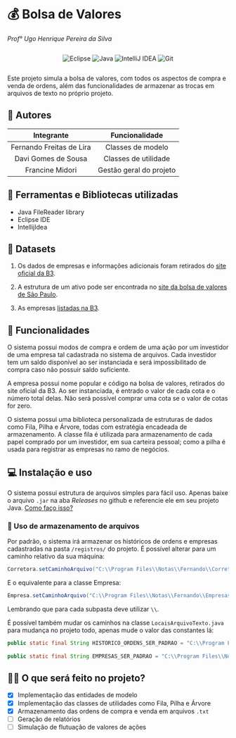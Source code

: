 # 💰 Bolsa de Valores
_Prof° Ugo Henrique Pereira da Silva_

<div style="display: flex; justify-content: center; align-items: center;">

![Eclipse](https://img.shields.io/badge/Eclipse-FE7A16.svg?style=for-the-badge&logo=Eclipse&logoColor=white)
![Java](https://img.shields.io/badge/java-%23ED8B00.svg?style=for-the-badge&logo=openjdk&logoColor=white)
![IntelliJ IDEA](https://img.shields.io/badge/IntelliJIDEA-000000.svg?style=for-the-badge&logo=intellij-idea&logoColor=white)
![Git](https://img.shields.io/badge/git-%23F05033.svg?style=for-the-badge&logo=git&logoColor=white)

</div>

Este projeto simula a bolsa de valores, com todos os aspectos de compra e venda de ordens, além das funcionalidades de armazenar as trocas em arquivos de texto no próprio projeto.

## 🧍 Autores

| Integrante               | Funcionalidade          |
|:------------------------:|:-----------------------:|
| Fernando Freitas de Lira | Classes de modelo       |
| Davi Gomes de Sousa      | Classes de utilidade    |
| Francine Midori          | Gestão geral do projeto |

## 📖 Ferramentas e Bibliotecas utilizadas

* Java FileReader library
* Eclipse IDE
* IntellijIdea

## 🚀 Datasets

1. Os dados de empresas e informações adicionais foram retirados do [site oficial da B3](https://www.b3.com.br/pt_br/market-data-e-indices/servicos-de-dados/market-data/consultas/boletim-diario/dados-publicos-de-produtos-listados-e-de-balcao/).

1. A estrutura de um ativo pode ser encontrada no [site da bolsa de valores de São Paulo](https://www.b3.com.br/pt_br/produtos-e-servicos/negociacao/renda-variavel/acoes.htm).

1. As empresas [listadas na B3](https://www.b3.com.br/pt_br/produtos-e-servicos/negociacao/renda-variavel/empresas-listadas.htm).

## 🧰 Funcionalidades

O sistema possui modos de compra e ordem de uma ação por um investidor de uma empresa tal cadastrada no sistema de arquivos. Cada investidor tem um saldo disponível ao ser instanciada e será impossibilitado de compra caso não possuir saldo suficiente.

A empresa possui nome popular e código na bolsa de valores, retirados do site oficial da B3. Ao ser instanciada, é entrado o valor de cada cota e o número total delas. Não será possível comprar uma cota se o valor de cotas for zero.

O sistema possui uma biblioteca personalizada de estruturas de dados como Fila, Pilha e Árvore, todas com estratégia encadeada de armazenamento. A classe fila é utilizada para armazenamento de cada papel comprado por um investidor, em sua carteira pessoal; como a pilha é usada para registrar as empresas no ramo de negócios.

## 💻 Instalação e uso

O sistema possui estrutura de arquivos simples para fácil uso. Apenas baixe o arquivo ```.jar``` na aba _Releases_ no github e referencie ele em seu projeto Java. [Como faço isso?](https://www.alura.com.br/apostila-java-orientacao-objetos/ferramentas-jar-e-javadoc#:~:text=O%20próprio%20Eclipse%20já%20nos,importado%20e%20clicar%20em%20Open.)

### 📁 Uso de armazenamento de arquivos

Por padrão, o sistema irá armazenar os históricos de ordens e empresas cadastradas na pasta `/registros/` do projeto. É possível alterar para um caminho relativo da sua máquina:

```Java
Corretora.setCaminhoArquivo("C:\\Program Files\\Notas\\Fernando\\Corretoras.txt");
```

E o equivalente para a classe Empresa:
    	
```Java    	
Empresa.setCaminhoArquivo("C:\\Program Files\\Notas\\Fernando\\Empresas.txt");
```

Lembrando que para cada subpasta deve utilizar ```\\```.

É possível também mudar os caminhos na classe ```LocaisArquivoTexto.java``` para mudança no projeto todo, apenas mude o valor das constantes lá:

```Java
public static final String HISTORICO_ORDENS_SER_PADRAO = "C:\\Program Files\\Notas\\Davi\\Empresas.txt";
	
public static final String EMPRESAS_SER_PADRAO = "C:\\Program Files\\Notas\\Davi\\Empresas.txt";
```

## 🏃‍♀️ O que será feito no projeto?

- [X] Implementação das entidades de modelo
- [X] Implementação das classes de utilidades como Fila, Pilha e Árvore
- [X] Armazenamento das ordens de compra e venda em arquivos ```.txt```
- [ ] Geração de relatórios
- [ ] Simulação de flutuação de valores de ações
